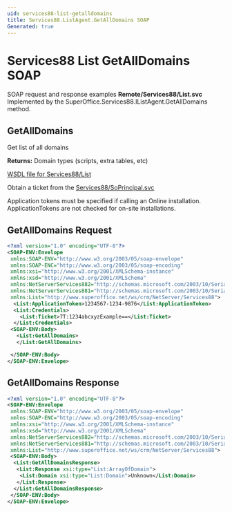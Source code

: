 ```yaml
---
uid: services88-list-getalldomains
title: Services88.ListAgent.GetAllDomains SOAP
Generated: true
---
```


# Services88 List GetAllDomains SOAP

SOAP request and response examples **Remote/Services88/List.svc**
Implemented by the <see cref="M:SuperOffice.Services88.IListAgent.GetAllDomains">SuperOffice.Services88.IListAgent.GetAllDomains</see> method.

## GetAllDomains

Get list of all domains


**Returns:** Domain types (scripts, extra tables, etc)


[WSDL file for Services88/List](../Services88-List.md)

Obtain a ticket from the [Services88/SoPrincipal.svc](../SoPrincipal/index.md)

Application tokens must be specified if calling an Online installation. ApplicationTokens are not checked for on-site installations.

## GetAllDomains Request

```xml
<?xml version="1.0" encoding="UTF-8"?>
<SOAP-ENV:Envelope
 xmlns:SOAP-ENV="http://www.w3.org/2003/05/soap-envelope"
 xmlns:SOAP-ENC="http://www.w3.org/2003/05/soap-encoding"
 xmlns:xsi="http://www.w3.org/2001/XMLSchema-instance"
 xmlns:xsd="http://www.w3.org/2001/XMLSchema"
 xmlns:NetServerServices882="http://schemas.microsoft.com/2003/10/Serialization/Arrays"
 xmlns:NetServerServices881="http://schemas.microsoft.com/2003/10/Serialization/"
 xmlns:List="http://www.superoffice.net/ws/crm/NetServer/Services88">
  <List:ApplicationToken>1234567-1234-9876</List:ApplicationToken>
  <List:Credentials>
    <List:Ticket>7T:1234abcxyzExample==</List:Ticket>
  </List:Credentials>
 <SOAP-ENV:Body>
   <List:GetAllDomains>
   </List:GetAllDomains>

 </SOAP-ENV:Body>
</SOAP-ENV:Envelope>

```


## GetAllDomains Response

```xml
<?xml version="1.0" encoding="UTF-8"?>
<SOAP-ENV:Envelope
 xmlns:SOAP-ENV="http://www.w3.org/2003/05/soap-envelope"
 xmlns:SOAP-ENC="http://www.w3.org/2003/05/soap-encoding"
 xmlns:xsi="http://www.w3.org/2001/XMLSchema-instance"
 xmlns:xsd="http://www.w3.org/2001/XMLSchema"
 xmlns:NetServerServices882="http://schemas.microsoft.com/2003/10/Serialization/Arrays"
 xmlns:NetServerServices881="http://schemas.microsoft.com/2003/10/Serialization/"
 xmlns:List="http://www.superoffice.net/ws/crm/NetServer/Services88">
 <SOAP-ENV:Body>
  <List:GetAllDomainsResponse>
   <List:Response xsi:type="List:ArrayOfDomain">
    <List:Domain xsi:type="List:Domain">Unknown</List:Domain>
   </List:Response>
  </List:GetAllDomainsResponse>
 </SOAP-ENV:Body>
</SOAP-ENV:Envelope>

```

